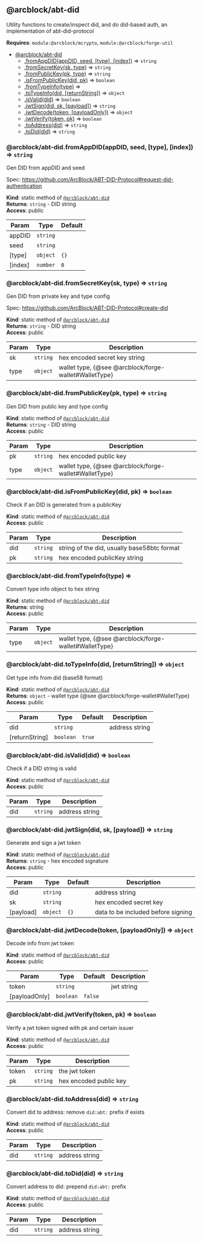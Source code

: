 <a name="module_@arcblock/abt-did"></a>

## @arcblock/abt-did
Utility functions to create/inspect did, and do did-based auth, an implementation of abt-did-protocol

**Requires**: <code>module:@arcblock/mcrypto</code>, <code>module:@arcblock/forge-util</code>  

* [@arcblock/abt-did](#module_@arcblock/abt-did)
    * [.fromAppDID(appDID, seed, [type], [index])](#module_@arcblock/abt-did.fromAppDID) ⇒ <code>string</code>
    * [.fromSecretKey(sk, type)](#module_@arcblock/abt-did.fromSecretKey) ⇒ <code>string</code>
    * [.fromPublicKey(pk, type)](#module_@arcblock/abt-did.fromPublicKey) ⇒ <code>string</code>
    * [.isFromPublicKey(did, pk)](#module_@arcblock/abt-did.isFromPublicKey) ⇒ <code>boolean</code>
    * [.fromTypeInfo(type)](#module_@arcblock/abt-did.fromTypeInfo) ⇒
    * [.toTypeInfo(did, [returnString])](#module_@arcblock/abt-did.toTypeInfo) ⇒ <code>object</code>
    * [.isValid(did)](#module_@arcblock/abt-did.isValid) ⇒ <code>boolean</code>
    * [.jwtSign(did, sk, [payload])](#module_@arcblock/abt-did.jwtSign) ⇒ <code>string</code>
    * [.jwtDecode(token, [payloadOnly])](#module_@arcblock/abt-did.jwtDecode) ⇒ <code>object</code>
    * [.jwtVerify(token, pk)](#module_@arcblock/abt-did.jwtVerify) ⇒ <code>boolean</code>
    * [.toAddress(did)](#module_@arcblock/abt-did.toAddress) ⇒ <code>string</code>
    * [.toDid(did)](#module_@arcblock/abt-did.toDid) ⇒ <code>string</code>

<a name="module_@arcblock/abt-did.fromAppDID"></a>

### @arcblock/abt-did.fromAppDID(appDID, seed, [type], [index]) ⇒ <code>string</code>
Gen DID from appDID and seed

Spec: https://github.com/ArcBlock/ABT-DID-Protocol#request-did-authentication

**Kind**: static method of [<code>@arcblock/abt-did</code>](#module_@arcblock/abt-did)  
**Returns**: <code>string</code> - DID string  
**Access**: public  

| Param | Type | Default |
| --- | --- | --- |
| appDID | <code>string</code> |  | 
| seed | <code>string</code> |  | 
| [type] | <code>object</code> | <code>{}</code> | 
| [index] | <code>number</code> | <code>0</code> | 

<a name="module_@arcblock/abt-did.fromSecretKey"></a>

### @arcblock/abt-did.fromSecretKey(sk, type) ⇒ <code>string</code>
Gen DID from private key and type config

Spec: https://github.com/ArcBlock/ABT-DID-Protocol#create-did

**Kind**: static method of [<code>@arcblock/abt-did</code>](#module_@arcblock/abt-did)  
**Returns**: <code>string</code> - DID string  
**Access**: public  

| Param | Type | Description |
| --- | --- | --- |
| sk | <code>string</code> | hex encoded secret key string |
| type | <code>object</code> | wallet type, {@see @arcblock/forge-wallet#WalletType} |

<a name="module_@arcblock/abt-did.fromPublicKey"></a>

### @arcblock/abt-did.fromPublicKey(pk, type) ⇒ <code>string</code>
Gen DID from public key and type config

**Kind**: static method of [<code>@arcblock/abt-did</code>](#module_@arcblock/abt-did)  
**Returns**: <code>string</code> - DID string  
**Access**: public  

| Param | Type | Description |
| --- | --- | --- |
| pk | <code>string</code> | hex encoded public key |
| type | <code>object</code> | wallet type, {@see @arcblock/forge-wallet#WalletType} |

<a name="module_@arcblock/abt-did.isFromPublicKey"></a>

### @arcblock/abt-did.isFromPublicKey(did, pk) ⇒ <code>boolean</code>
Check if an DID is generated from a publicKey

**Kind**: static method of [<code>@arcblock/abt-did</code>](#module_@arcblock/abt-did)  
**Access**: public  

| Param | Type | Description |
| --- | --- | --- |
| did | <code>string</code> | string of the did, usually base58btc format |
| pk | <code>string</code> | hex encoded publicKey string |

<a name="module_@arcblock/abt-did.fromTypeInfo"></a>

### @arcblock/abt-did.fromTypeInfo(type) ⇒
Convert type info object to hex string

**Kind**: static method of [<code>@arcblock/abt-did</code>](#module_@arcblock/abt-did)  
**Returns**: string  
**Access**: public  

| Param | Type | Description |
| --- | --- | --- |
| type | <code>object</code> | wallet type, {@see @arcblock/forge-wallet#WalletType} |

<a name="module_@arcblock/abt-did.toTypeInfo"></a>

### @arcblock/abt-did.toTypeInfo(did, [returnString]) ⇒ <code>object</code>
Get type info from did (base58 format)

**Kind**: static method of [<code>@arcblock/abt-did</code>](#module_@arcblock/abt-did)  
**Returns**: <code>object</code> - wallet type {@see @arcblock/forge-wallet#WalletType}  
**Access**: public  

| Param | Type | Default | Description |
| --- | --- | --- | --- |
| did | <code>string</code> |  | address string |
| [returnString] | <code>boolean</code> | <code>true</code> |  |

<a name="module_@arcblock/abt-did.isValid"></a>

### @arcblock/abt-did.isValid(did) ⇒ <code>boolean</code>
Check if a DID string is valid

**Kind**: static method of [<code>@arcblock/abt-did</code>](#module_@arcblock/abt-did)  
**Access**: public  

| Param | Type | Description |
| --- | --- | --- |
| did | <code>string</code> | address string |

<a name="module_@arcblock/abt-did.jwtSign"></a>

### @arcblock/abt-did.jwtSign(did, sk, [payload]) ⇒ <code>string</code>
Generate and sign a jwt token

**Kind**: static method of [<code>@arcblock/abt-did</code>](#module_@arcblock/abt-did)  
**Returns**: <code>string</code> - hex encoded signature  
**Access**: public  

| Param | Type | Default | Description |
| --- | --- | --- | --- |
| did | <code>string</code> |  | address string |
| sk | <code>string</code> |  | hex encoded secret key |
| [payload] | <code>object</code> | <code>{}</code> | data to be included before signing |

<a name="module_@arcblock/abt-did.jwtDecode"></a>

### @arcblock/abt-did.jwtDecode(token, [payloadOnly]) ⇒ <code>object</code>
Decode info from jwt token

**Kind**: static method of [<code>@arcblock/abt-did</code>](#module_@arcblock/abt-did)  
**Access**: public  

| Param | Type | Default | Description |
| --- | --- | --- | --- |
| token | <code>string</code> |  | jwt string |
| [payloadOnly] | <code>boolean</code> | <code>false</code> |  |

<a name="module_@arcblock/abt-did.jwtVerify"></a>

### @arcblock/abt-did.jwtVerify(token, pk) ⇒ <code>boolean</code>
Verify a jwt token signed with pk and certain issuer

**Kind**: static method of [<code>@arcblock/abt-did</code>](#module_@arcblock/abt-did)  
**Access**: public  

| Param | Type | Description |
| --- | --- | --- |
| token | <code>string</code> | the jwt token |
| pk | <code>string</code> | hex encoded public key |

<a name="module_@arcblock/abt-did.toAddress"></a>

### @arcblock/abt-did.toAddress(did) ⇒ <code>string</code>
Convert did to address: remove `did:abt:` prefix if exists

**Kind**: static method of [<code>@arcblock/abt-did</code>](#module_@arcblock/abt-did)  
**Access**: public  

| Param | Type | Description |
| --- | --- | --- |
| did | <code>string</code> | address string |

<a name="module_@arcblock/abt-did.toDid"></a>

### @arcblock/abt-did.toDid(did) ⇒ <code>string</code>
Convert address to did: prepend `did:abt:` prefix

**Kind**: static method of [<code>@arcblock/abt-did</code>](#module_@arcblock/abt-did)  
**Access**: public  

| Param | Type | Description |
| --- | --- | --- |
| did | <code>string</code> | address string |

